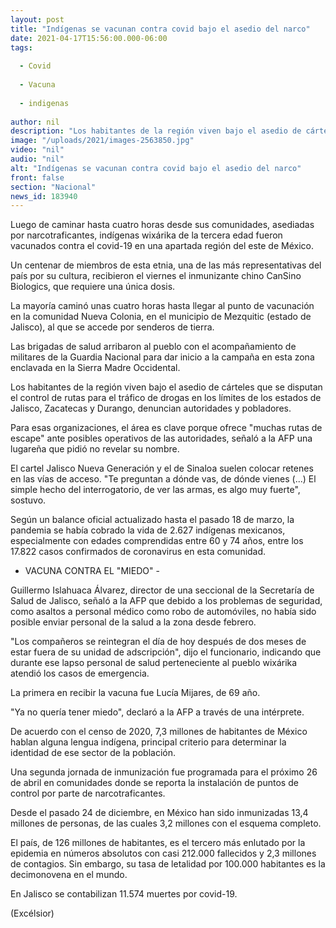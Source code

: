 ```yaml
---
layout: post
title: "Indígenas se vacunan contra covid bajo el asedio del narco"
date: 2021-04-17T15:56:00.000-06:00
tags:
  
  - Covid
  
  - Vacuna
  
  - indigenas
  
author: nil
description: "Los habitantes de la región viven bajo el asedio de cárteles que se disputan el control de rutas para el tráfico de drogas en los límites de los estados de Jalisco, Zacatecas y Durango"
image: "/uploads/2021/images-2563850.jpg"
video: "nil"
audio: "nil"
alt: "Indígenas se vacunan contra covid bajo el asedio del narco"
front: false
section: "Nacional"
news_id: 183940
---
```


Luego de caminar hasta cuatro horas desde sus comunidades, asediadas por narcotraficantes, indígenas wixárika de la tercera edad fueron vacunados contra el covid-19 en una apartada región del este de México.

Un centenar de miembros de esta etnia, una de las más representativas del país por su cultura, recibieron el viernes el inmunizante chino CanSino Biologics, que requiere una única dosis.

La mayoría caminó unas cuatro horas hasta llegar al punto de vacunación en la comunidad Nueva Colonia, en el municipio de Mezquitic (estado de Jalisco), al que se accede por senderos de tierra.

Las brigadas de salud arribaron al pueblo con el acompañamiento de militares de la Guardia Nacional para dar inicio a la campaña en esta zona enclavada en la Sierra Madre Occidental.

Los habitantes de la región viven bajo el asedio de cárteles que se disputan el control de rutas para el tráfico de drogas en los límites de los estados de Jalisco, Zacatecas y Durango, denuncian autoridades y pobladores.

Para esas organizaciones, el área es clave porque ofrece "muchas rutas de escape" ante posibles operativos de las autoridades, señaló a la AFP una lugareña que pidió no revelar su nombre.

El cartel Jalisco Nueva Generación y el de Sinaloa suelen colocar retenes en las vías de acceso. "Te preguntan a dónde vas, de dónde vienes (...) El simple hecho del interrogatorio, de ver las armas, es algo muy fuerte", sostuvo.

Según un balance oficial actualizado hasta el pasado 18 de marzo, la pandemia se había cobrado la vida de 2.627 indígenas mexicanos, especialmente con edades comprendidas entre 60 y 74 años, entre los 17.822 casos confirmados de coronavirus en esta comunidad.

 

- VACUNA CONTRA EL "MIEDO" -
 

Guillermo Islahuaca Álvarez, director de una seccional de la Secretaría de Salud de Jalisco, señaló a la AFP que debido a los problemas de seguridad, como asaltos a personal médico como robo de automóviles, no había sido posible enviar personal de la salud a la zona desde febrero.

"Los compañeros se reintegran el día de hoy después de dos meses de estar fuera de su unidad de adscripción", dijo el funcionario, indicando que durante ese lapso personal de salud perteneciente al pueblo wixárika atendió los casos de emergencia.

La primera en recibir la vacuna fue Lucía Mijares, de 69 año.

"Ya no quería tener miedo", declaró a la AFP a través de una intérprete.

De acuerdo con el censo de 2020, 7,3 millones de habitantes de México hablan alguna lengua indígena, principal criterio para determinar la identidad de ese sector de la población.

Una segunda jornada de inmunización fue programada para el próximo 26 de abril en comunidades donde se reporta la instalación de puntos de control por parte de narcotraficantes.

Desde el pasado 24 de diciembre, en México han sido inmunizadas 13,4 millones de personas, de las cuales 3,2 millones con el esquema completo.

El país, de 126 millones de habitantes, es el tercero más enlutado por la epidemia en números absolutos con casi 212.000 fallecidos y 2,3 millones de contagios. Sin embargo, su tasa de letalidad por 100.000 habitantes es la decimonovena en el mundo.

En Jalisco se contabilizan 11.574 muertes por covid-19.

(Excélsior)